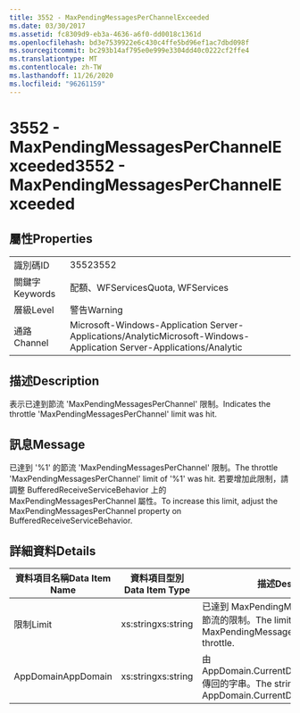 ```yaml
---
title: 3552 - MaxPendingMessagesPerChannelExceeded
ms.date: 03/30/2017
ms.assetid: fc8309d9-eb3a-4636-a6f0-dd0018c1361d
ms.openlocfilehash: bd3e7539922e6c430c4ffe5bd96ef1ac7dbd098f
ms.sourcegitcommit: bc293b14af795e0e999e3304dd40c0222cf2ffe4
ms.translationtype: MT
ms.contentlocale: zh-TW
ms.lasthandoff: 11/26/2020
ms.locfileid: "96261159"
---
```

# <a name="3552---maxpendingmessagesperchannelexceeded"></a><span data-ttu-id="c1c3f-102">3552 - MaxPendingMessagesPerChannelExceeded</span><span class="sxs-lookup"><span data-stu-id="c1c3f-102">3552 - MaxPendingMessagesPerChannelExceeded</span></span>

## <a name="properties"></a><span data-ttu-id="c1c3f-103">屬性</span><span class="sxs-lookup"><span data-stu-id="c1c3f-103">Properties</span></span>  
  
|||  
|-|-|  
|<span data-ttu-id="c1c3f-104">識別碼</span><span class="sxs-lookup"><span data-stu-id="c1c3f-104">ID</span></span>|<span data-ttu-id="c1c3f-105">3552</span><span class="sxs-lookup"><span data-stu-id="c1c3f-105">3552</span></span>|  
|<span data-ttu-id="c1c3f-106">關鍵字</span><span class="sxs-lookup"><span data-stu-id="c1c3f-106">Keywords</span></span>|<span data-ttu-id="c1c3f-107">配額、WFServices</span><span class="sxs-lookup"><span data-stu-id="c1c3f-107">Quota, WFServices</span></span>|  
|<span data-ttu-id="c1c3f-108">層級</span><span class="sxs-lookup"><span data-stu-id="c1c3f-108">Level</span></span>|<span data-ttu-id="c1c3f-109">警告</span><span class="sxs-lookup"><span data-stu-id="c1c3f-109">Warning</span></span>|  
|<span data-ttu-id="c1c3f-110">通路</span><span class="sxs-lookup"><span data-stu-id="c1c3f-110">Channel</span></span>|<span data-ttu-id="c1c3f-111">Microsoft-Windows-Application Server-Applications/Analytic</span><span class="sxs-lookup"><span data-stu-id="c1c3f-111">Microsoft-Windows-Application Server-Applications/Analytic</span></span>|  
  
## <a name="description"></a><span data-ttu-id="c1c3f-112">描述</span><span class="sxs-lookup"><span data-stu-id="c1c3f-112">Description</span></span>  

 <span data-ttu-id="c1c3f-113">表示已達到節流 'MaxPendingMessagesPerChannel' 限制。</span><span class="sxs-lookup"><span data-stu-id="c1c3f-113">Indicates the throttle 'MaxPendingMessagesPerChannel' limit was hit.</span></span>  
  
## <a name="message"></a><span data-ttu-id="c1c3f-114">訊息</span><span class="sxs-lookup"><span data-stu-id="c1c3f-114">Message</span></span>  

 <span data-ttu-id="c1c3f-115">已達到 '%1' 的節流 'MaxPendingMessagesPerChannel' 限制。</span><span class="sxs-lookup"><span data-stu-id="c1c3f-115">The throttle 'MaxPendingMessagesPerChannel' limit of  '%1' was hit.</span></span> <span data-ttu-id="c1c3f-116">若要增加此限制，請調整 BufferedReceiveServiceBehavior 上的 MaxPendingMessagesPerChannel 屬性。</span><span class="sxs-lookup"><span data-stu-id="c1c3f-116">To increase this limit, adjust the MaxPendingMessagesPerChannel property on BufferedReceiveServiceBehavior.</span></span>  
  
## <a name="details"></a><span data-ttu-id="c1c3f-117">詳細資料</span><span class="sxs-lookup"><span data-stu-id="c1c3f-117">Details</span></span>  
  
|<span data-ttu-id="c1c3f-118">資料項目名稱</span><span class="sxs-lookup"><span data-stu-id="c1c3f-118">Data Item Name</span></span>|<span data-ttu-id="c1c3f-119">資料項目型別</span><span class="sxs-lookup"><span data-stu-id="c1c3f-119">Data Item Type</span></span>|<span data-ttu-id="c1c3f-120">描述</span><span class="sxs-lookup"><span data-stu-id="c1c3f-120">Description</span></span>|  
|--------------------|--------------------|-----------------|  
|<span data-ttu-id="c1c3f-121">限制</span><span class="sxs-lookup"><span data-stu-id="c1c3f-121">Limit</span></span>|<span data-ttu-id="c1c3f-122">xs:string</span><span class="sxs-lookup"><span data-stu-id="c1c3f-122">xs:string</span></span>|<span data-ttu-id="c1c3f-123">已達到 MaxPendingMessagesPerChannel 節流的限制。</span><span class="sxs-lookup"><span data-stu-id="c1c3f-123">The limit of the MaxPendingMessagesPerChannel throttle.</span></span>|  
|<span data-ttu-id="c1c3f-124">AppDomain</span><span class="sxs-lookup"><span data-stu-id="c1c3f-124">AppDomain</span></span>|<span data-ttu-id="c1c3f-125">xs:string</span><span class="sxs-lookup"><span data-stu-id="c1c3f-125">xs:string</span></span>|<span data-ttu-id="c1c3f-126">由 AppDomain.CurrentDomain.FriendlyName 傳回的字串。</span><span class="sxs-lookup"><span data-stu-id="c1c3f-126">The string returned by AppDomain.CurrentDomain.FriendlyName.</span></span>|
